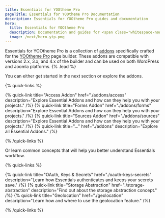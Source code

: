 ```yaml
---
title: Essentials for YOOtheme Pro
pageTitle: Essentials for YOOtheme Pro Documentation
description: Essentials for YOOtheme Pro guides and documentation
hero:
  title: Essentials for YOOtheme Pro
  description: Documentation and guides for <span class="whitespace-nowrap">YOOtheme Pro</span> Essentials
  image: /next/hero-ytp.png
---
```


Essentials for YOOtheme Pro is a collection of [addons](addons) specifically crafted for the [YOOtheme Pro](https://yootheme.com/page-builder) page builder. These addons are compatible with versions 2.x, 3.x, and 4.x of the builder and can be used on both WordPress and Joomla platforms. {% .lead %}

You can either get started in the next section or explore the addons.

{% quick-links %}

{% quick-link title="Access Addon" href="./addons/access" description="Explore Essential Addons and how can they help you with your projects." /%}
{% quick-link title="Forms Addon" href="./addons/forms" description="Explore Essential Addons and how can they help you with your projects." /%}
{% quick-link title="Sources Addon" href="./addons/sources" description="Explore Essential Addons and how can they help you with your projects." /%}
{% quick-link title="..." href="./addons" description="Explore all Essential Addons." /%}

{% /quick-links %}

Or learn common concepts that will help you better understand Essentials workflow.

{% quick-links %}

{% quick-link title="OAuth, Keys & Secrets" href="./oauth-keys-secrets" description="Learn how Essentials authenticates and keeps your secrets save." /%}
{% quick-link title="Storage Abstraction" href="./storage-abstraction" description="Find out about the storage abstraction concept." /%}
{% quick-link title="Geolocation" href="./geolocation" description="Learn how and where to use the geolocation feature." /%}

{% /quick-links %}
